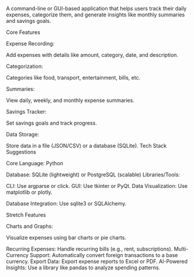 A command-line or GUI-based application that helps users track their daily expenses, categorize them, and generate insights like monthly summaries and savings goals.

Core Features

Expense Recording:

Add expenses with details like amount, category, date, and description.

Categorization:

Categories like food, transport, entertainment, bills, etc.

Summaries:

View daily, weekly, and monthly expense summaries.

Savings Tracker:

Set savings goals and track progress.

Data Storage:

Store data in a file (JSON/CSV) or a database (SQLite).
Tech Stack Suggestions

Core Language: Python

Database: SQLite (lightweight) or PostgreSQL (scalable)
Libraries/Tools:

CLI: Use argparse or click.
GUI: Use tkinter or PyQt.
Data Visualization: Use matplotlib or plotly.

Database Integration: Use sqlite3 or SQLAlchemy.

Stretch Features

Charts and Graphs:

Visualize expenses using bar charts or pie charts.

Recurring Expenses:
Handle recurring bills (e.g., rent, subscriptions).
Multi-Currency Support:
Automatically convert foreign transactions to a base currency.
Export Data:
Export expense reports to Excel or PDF.
AI-Powered Insights:
Use a library like pandas to analyze spending patterns.
